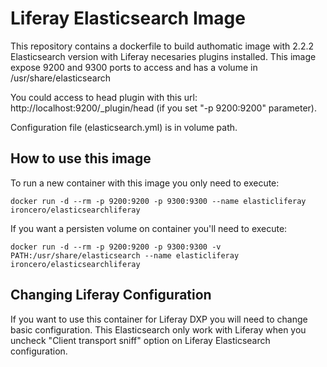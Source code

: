 # Liferay Elasticsearch Image
This repository contains a dockerfile to build authomatic image with  2.2.2 Elasticsearch version with Liferay necesaries plugins installed. This image expose 9200 and 9300 ports to access and has a volume in /usr/share/elasticsearch

You could access to head plugin with this url:
http://localhost:9200/_plugin/head (if you set "-p 9200:9200" parameter).

Configuration file (elasticsearch.yml) is in volume path.

## How to use this image
To run a new container with this image you only need to execute:

`docker run -d --rm -p 9200:9200 -p 9300:9300 --name elasticliferay ironcero/elasticsearchliferay`

If you want a persisten volume on container you'll need to execute:

`docker run -d --rm -p 9200:9200 -p 9300:9300 -v PATH:/usr/share/elasticsearch --name elasticliferay ironcero/elasticsearchliferay`

## Changing Liferay Configuration
If you want to use this container for Liferay DXP you will need to change basic configuration. This Elasticsearch only work with Liferay when you uncheck "Client transport sniff" option on Liferay Elasticsearch configuration.

